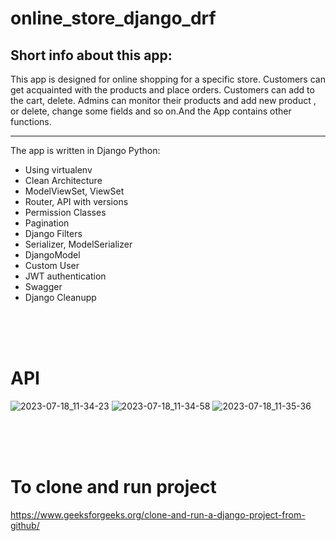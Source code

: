 # online_store_django_drf

Short info about this app:
---

This app is designed for online shopping for a specific store. Customers can get acquainted with the products and place orders. Customers can add to the cart, delete.
Admins can monitor their products and add new product , or delete, change some fields and so on.And the App contains other functions.
____
The app is written in Django Python:

+ Using virtualenv
+ Clean Architecture
+ ModelViewSet, ViewSet
+ Router, API with versions
+ Permission Classes
+ Pagination
+ Django Filters
+ Serializer, ModelSerializer
+ DjangoModel
+ Custom User
+ JWT authentication
+ Swagger
+ Django Cleanupp

</br>
</br>
</br>

# API 
![2023-07-18_11-34-23](https://github.com/asanelnur/online_store_django_drf/assets/86422913/85e7dc90-5192-4b88-bd59-4e4c2f3dc1ae)
![2023-07-18_11-34-58](https://github.com/asanelnur/online_store_django_drf/assets/86422913/9789fbcc-e245-4a0f-aa94-74272cda8d26)
![2023-07-18_11-35-36](https://github.com/asanelnur/online_store_django_drf/assets/86422913/c40df290-ac11-4582-b187-9bf0273a87a0)


</br>
</br>
</br>


# To clone and run project
https://www.geeksforgeeks.org/clone-and-run-a-django-project-from-github/
